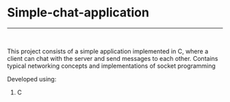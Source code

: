 <h1>Simple-chat-application</h1>
<hr>
<br>

This project consists of a simple application implemented in C, where 
a client can chat with the server and send messages to each other. Contains typical 
networking concepts and implementations of socket programming

Developed using:

1. C


